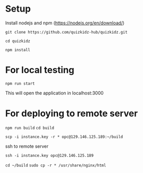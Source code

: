 Setup
=============================

Install nodejs and npm (https://nodejs.org/en/download/)

`git clone https://github.com/quizkidz-hub/quizkidz.git`

`cd quizkidz`

`npm install`

For local testing
=============================

`npm run start`

This will open the application in localhost:3000
  
For deploying to remote server
==============================
`npm run build`
`cd build`

`scp -i instance.key -r * opc@129.146.125.189:~/build`

ssh to remote server

`ssh -i instance.key opc@129.146.125.189`

`cd ~/build`
`sudo cp -r * /usr/share/nginx/html`
